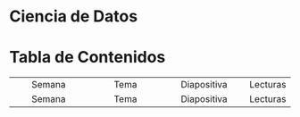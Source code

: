 # Ciencia de Datos
# Tabla de Contenidos
<table style="width: 100%; text-align: center;">
  <tr>
    <td style="width: 33%;">Semana</td>
    <td style="width: 33%;">Tema</td>
    <td style="width: 33%;">Diapositiva</td>
    <td style="width: 33%;">Lecturas</td>
  </tr>
  
   <tr>
    <td style="width: 33%;">Semana</td>
    <td style="width: 33%;">Tema</td>
    <td style="width: 33%;">Diapositiva</td>
    <td style="width: 33%;">Lecturas</td>
  </tr>
  
</table>
